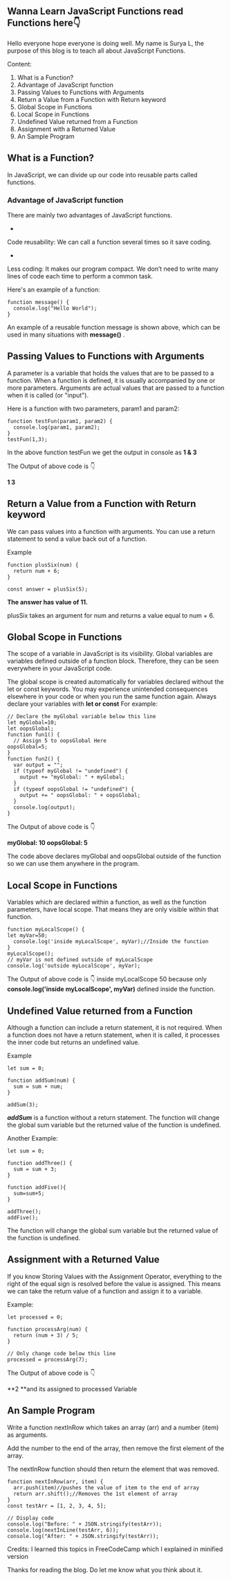 ## Wanna Learn JavaScript Functions read Functions here👇

Hello everyone hope everyone is doing well. My name is Surya L, the purpose of this blog is to teach all about JavaScript Functions.

Content:
1. What is a Function?
2. Advantage of JavaScript function
3. Passing Values to Functions with Arguments
4. Return a Value from a Function with Return keyword
5. Global Scope in Functions
6.  Local Scope in Functions
7. Undefined Value returned from a Function
8. Assignment with a Returned Value
9. An Sample Program

##  What is a Function?
In JavaScript, we can divide up our code into reusable parts called functions.

### Advantage of JavaScript function
There are mainly two advantages of JavaScript functions.


- 
Code reusability: We can call a function several times so it save coding.

- 
Less coding: It makes our program compact. We don’t need to write many lines of code each time to perform a common task.

Here's an example of a function:

```
function message() {
  console.log("Hello World");
}
```
An example of a reusable function message is shown above, which can be used in many situations with **message()** .

## Passing Values to Functions with Arguments

A parameter is a variable that holds the values that are to be passed to a function. When a function is defined, it is usually accompanied by one or more parameters. Arguments are actual values that are passed to a function when it is called (or "input"). 

Here is a function with two parameters, param1 and param2:

```
function testFun(param1, param2) {
  console.log(param1, param2);
}
testFun(1,3);
```
In the above function testFun we get the output in console as **1 & 3**

The Output of above code is 👇

**1 3**
## Return a Value from a Function with Return keyword
We can pass values into a function with arguments. You can use a return statement to send a value back out of a function.

Example

```
function plusSix(num) {
  return num + 6;
}

const answer = plusSix(5);
```
**The answer has value of 11.**

plusSix takes an argument for num and returns a value equal to num + 6.

## Global Scope in Functions
The scope of a variable in JavaScript is its visibility. Global variables are variables defined outside of a function block. Therefore, they can be seen everywhere in your JavaScript code.

The global scope is created automatically for variables declared without the let or const keywords. You may experience unintended consequences elsewhere in your code or when you run the same function again. Always declare your variables with **let or const**
For example:

```
// Declare the myGlobal variable below this line
let myGlobal=10;
let oopsGlobal;
function fun1() {
  // Assign 5 to oopsGlobal Here
oopsGlobal=5;
}
function fun2() {
  var output = "";
  if (typeof myGlobal != "undefined") {
    output += "myGlobal: " + myGlobal;
  }
  if (typeof oopsGlobal != "undefined") {
    output += " oopsGlobal: " + oopsGlobal;
  }
  console.log(output);
}
```
The Output of above code is 👇

**myGlobal: 10 oopsGlobal: 5**

The code above declares myGlobal and oopsGlobal outside of the function so we can use them anywhere in the program.

## Local Scope in Functions
Variables which are declared within a function, as well as the function parameters, have local scope. That means they are only visible within that function.

```
function myLocalScope() {
let myVar=50;
  console.log('inside myLocalScope', myVar);//Inside the function
}
myLocalScope();
// myVar is not defined outside of myLocalScope
console.log('outside myLocalScope', myVar);
```
The Output of above code is 👇
inside myLocalScope 50  because only **console.log('inside myLocalScope', myVar)** defined inside the function.

## Undefined Value returned from a Function
Although a function can include a return statement, it is not required. When a function does not have a return statement, when it is called, it processes the inner code but returns an undefined value.

Example
```
let sum = 0;

function addSum(num) {
  sum = sum + num;
}

addSum(3);
```
***addSum*** is a function without a return statement. The function will change the global sum variable but the returned value of the function is undefined.

Another Example:
```
let sum = 0;

function addThree() {
  sum = sum + 3;
}

function addFive(){
  sum=sum+5;
}

addThree();
addFive();
```
The function will change the global sum variable but the returned value of the function is undefined.

## Assignment with a Returned Value
If you know Storing Values with the Assignment Operator, everything to the right of the equal sign is resolved before the value is assigned. This means we can take the return value of a function and assign it to a variable.

Example:
```
let processed = 0;

function processArg(num) {
  return (num + 3) / 5;
}

// Only change code below this line
processed = processArg(7);
```
The Output of above code is 👇

**2 **and its assigned to processed Variable

## An Sample Program
Write a function nextInRow which takes an array (arr) and a number (item) as arguments.

Add the number to the end of the array, then remove the first element of the array.

The nextInRow function should then return the element that was removed.

```
function nextInRow(arr, item) {
  arr.push(item)//pushes the value of item to the end of array 
  return arr.shift();//Removes the 1st element of array
}
const testArr = [1, 2, 3, 4, 5];

// Display code
console.log("Before: " + JSON.stringify(testArr));
console.log(nextInLine(testArr, 6));
console.log("After: " + JSON.stringify(testArr));
```
Credits: I learned this topics in FreeCodeCamp which I explained in minified version

Thanks for reading the blog. Do let me know what you think about it.